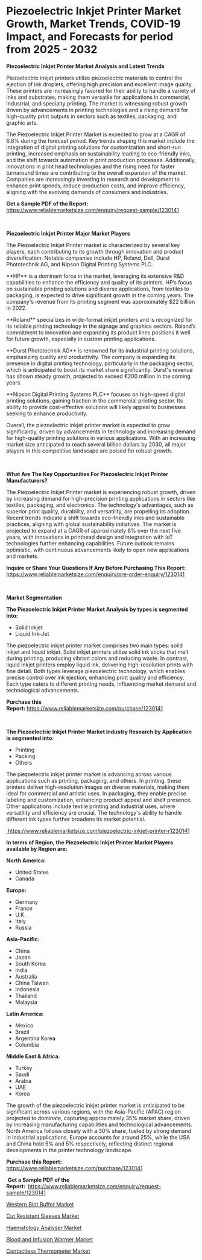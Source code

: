 <p><h1>Piezoelectric Inkjet Printer Market Growth, Market Trends, COVID-19 Impact, and Forecasts for period from 2025 - 2032</h1></p><p><strong>Piezoelectric Inkjet Printer Market Analysis and Latest Trends</strong></p>
<p><p>Piezoelectric inkjet printers utilize piezoelectric materials to control the ejection of ink droplets, offering high precision and excellent image quality. These printers are increasingly favored for their ability to handle a variety of inks and substrates, making them versatile for applications in commercial, industrial, and specialty printing. The market is witnessing robust growth driven by advancements in printing technologies and a rising demand for high-quality print outputs in sectors such as textiles, packaging, and graphic arts.</p><p>The Piezoelectric Inkjet Printer Market is expected to grow at a CAGR of 6.8% during the forecast period. Key trends shaping this market include the integration of digital printing solutions for customization and short-run printing, increased emphasis on sustainability leading to eco-friendly inks, and the shift towards automation in print production processes. Additionally, innovations in print head technologies and the rising need for faster turnaround times are contributing to the overall expansion of the market. Companies are increasingly investing in research and development to enhance print speeds, reduce production costs, and improve efficiency, aligning with the evolving demands of consumers and industries.</p></p>
<p><strong>Get a Sample PDF of the Report:&nbsp;</strong> <a href="https://www.reliablemarketsize.com/enquiry/request-sample/1230141?utm_campaign=2795&utm_medium=2&utm_source=Github&utm_content=ia&utm_term=09042025&utm_id=piezoelectric-inkjet-printer">https://www.reliablemarketsize.com/enquiry/request-sample/1230141</a></p>
<p>&nbsp;</p>
<p><strong>Piezoelectric Inkjet Printer Major Market Players</strong></p>
<p><p>The Piezoelectric Inkjet Printer market is characterized by several key players, each contributing to its growth through innovation and product diversification. Notable companies include HP, Roland, Dell, Durst Phototechnik AG, and Nipson Digital Printing Systems PLC.</p><p>**HP** is a dominant force in the market, leveraging its extensive R&D capabilities to enhance the efficiency and quality of its printers. HP’s focus on sustainable printing solutions and diverse applications, from textiles to packaging, is expected to drive significant growth in the coming years. The company's revenue from its printing segment was approximately $22 billion in 2022.</p><p>**Roland** specializes in wide-format inkjet printers and is recognized for its reliable printing technology in the signage and graphics sectors. Roland’s commitment to innovation and expanding its product lines positions it well for future growth, especially in custom printing applications.</p><p>**Durst Phototechnik AG** is renowned for its industrial printing solutions, emphasizing quality and productivity. The company is expanding its presence in digital printing technology, particularly in the packaging sector, which is anticipated to boost its market share significantly. Durst's revenue has shown steady growth, projected to exceed €200 million in the coming years.</p><p>**Nipson Digital Printing Systems PLC** focuses on high-speed digital printing solutions, gaining traction in the commercial printing sector. Its ability to provide cost-effective solutions will likely appeal to businesses seeking to enhance productivity.</p><p>Overall, the piezoelectric inkjet printer market is expected to grow significantly, driven by advancements in technology and increasing demand for high-quality printing solutions in various applications. With an increasing market size anticipated to reach several billion dollars by 2030, all major players in this competitive landscape are poised for robust growth.</p></p>
<p>&nbsp;</p>
<p><strong>What Are The Key Opportunities For Piezoelectric Inkjet Printer Manufacturers?</strong></p>
<p><p>The Piezoelectric Inkjet Printer market is experiencing robust growth, driven by increasing demand for high-precision printing applications in sectors like textiles, packaging, and electronics. The technology's advantages, such as superior print quality, durability, and versatility, are propelling its adoption. Recent trends indicate a shift towards eco-friendly inks and sustainable practices, aligning with global sustainability initiatives. The market is projected to expand at a CAGR of approximately 6% over the next five years, with innovations in printhead design and integration with IoT technologies further enhancing capabilities. Future outlook remains optimistic, with continuous advancements likely to open new applications and markets.</p></p>
<p><strong>Inquire or Share Your Questions If Any Before Purchasing This Report:</strong> <a href="https://www.reliablemarketsize.com/enquiry/pre-order-enquiry/1230141?utm_campaign=2795&utm_medium=2&utm_source=Github&utm_content=ia&utm_term=09042025&utm_id=piezoelectric-inkjet-printer">https://www.reliablemarketsize.com/enquiry/pre-order-enquiry/1230141</a></p>
<p>&nbsp;</p>
<p><strong>Market Segmentation</strong></p>
<p><strong>The Piezoelectric Inkjet Printer Market Analysis by types is segmented into:</strong></p>
<p><ul><li>Solid Inkjet</li><li>Liquid Ink-Jet</li></ul></p>
<p><p>The piezoelectric inkjet printer market comprises two main types: solid inkjet and liquid inkjet. Solid inkjet printers utilize solid ink sticks that melt during printing, producing vibrant colors and reducing waste. In contrast, liquid inkjet printers employ liquid ink, delivering high-resolution prints with fine detail. Both types leverage piezoelectric technology, which enables precise control over ink ejection, enhancing print quality and efficiency. Each type caters to different printing needs, influencing market demand and technological advancements.</p></p>
<p><strong>Purchase this Report:&nbsp;</strong><a href="https://www.reliablemarketsize.com/purchase/1230141?utm_campaign=2795&utm_medium=2&utm_source=Github&utm_content=ia&utm_term=09042025&utm_id=piezoelectric-inkjet-printer">https://www.reliablemarketsize.com/purchase/1230141</a></p>
<p>&nbsp;</p>
<p><strong>The Piezoelectric Inkjet Printer Market Industry Research by Application is segmented into:</strong></p>
<p><ul><li>Printing</li><li>Packing</li><li>Others</li></ul></p>
<p><p>The piezoelectric inkjet printer market is advancing across various applications such as printing, packaging, and others. In printing, these printers deliver high-resolution images on diverse materials, making them ideal for commercial and artistic uses. In packaging, they enable precise labeling and customization, enhancing product appeal and shelf presence. Other applications include textile printing and industrial uses, where versatility and efficiency are crucial. The technology's ability to handle different ink types further broadens its market potential.</p></p>
<p><a href="https://www.reliablemarketsize.com/piezoelectric-inkjet-printer-r1230141?utm_campaign=2795&utm_medium=2&utm_source=Github&utm_content=ia&utm_term=09042025&utm_id=piezoelectric-inkjet-printer">&nbsp;https://www.reliablemarketsize.com/piezoelectric-inkjet-printer-r1230141</a></p>
<p><strong>In terms of Region, the Piezoelectric Inkjet Printer Market Players available by Region are:</strong></p>
<p>
    <p> <strong> North America: </strong>
        <ul>
            <li>United States</li>
            <li>Canada</li>
        </ul>
        </p> 
    <p> <strong> Europe: </strong>
        <ul>
            <li>Germany</li>
            <li>France</li>
            <li>U.K.</li>
            <li>Italy</li>
            <li>Russia</li>
        </ul>
        </p> 
    <p> <strong> Asia-Pacific: </strong>
        <ul>
            <li>China</li>
            <li>Japan</li>
            <li>South Korea</li>
            <li>India</li>
            <li>Australia</li>
            <li>China Taiwan</li>
            <li>Indonesia</li>
            <li>Thailand</li>
            <li>Malaysia</li>
        </ul>
        </p> 
    <p> <strong> Latin America: </strong>
        <ul>
            <li>Mexico</li>
            <li>Brazil</li>
            <li>Argentina Korea</li>
            <li>Colombia</li>
        </ul>
        </p> 
    <p> <strong> Middle East & Africa: </strong>
        <ul>
            <li>Turkey</li>
            <li>Saudi</li>
            <li>Arabia</li>
            <li>UAE</li>
            <li>Korea</li>
        </ul>
    </p>
    </p>
<p><p>The growth of the piezoelectric inkjet printer market is anticipated to be significant across various regions, with the Asia-Pacific (APAC) region projected to dominate, capturing approximately 35% market share, driven by increasing manufacturing capabilities and technological advancements. North America follows closely with a 30% share, fueled by strong demand in industrial applications. Europe accounts for around 25%, while the USA and China hold 5% and 5% respectively, reflecting distinct regional developments in the printer technology landscape.</p></p>
<p><strong>Purchase this Report: </strong><a href="https://www.reliablemarketsize.com/purchase/1230141?utm_campaign=2795&utm_medium=2&utm_source=Github&utm_content=ia&utm_term=09042025&utm_id=piezoelectric-inkjet-printer">https://www.reliablemarketsize.com/purchase/1230141</a></p>
<p>&nbsp;<strong>Get a Sample PDF of the Report:&nbsp;&nbsp;</strong><a href="https://www.reliablemarketsize.com/enquiry/request-sample/1230141?utm_campaign=2795&utm_medium=2&utm_source=Github&utm_content=ia&utm_term=09042025&utm_id=piezoelectric-inkjet-printer">https://www.reliablemarketsize.com/enquiry/request-sample/1230141</a></p>
<p><strong></strong></p>
<p><p><a href="https://www.linkedin.com/pulse/industry-analysis-technological-advancements-western-ce7ee?utm_campaign=2795&utm_medium=2&utm_source=Github&utm_content=ia&utm_term=09042025&utm_id=piezoelectric-inkjet-printer">Western Blot Buffer Market</a></p><p><a href="https://www.linkedin.com/pulse/how-cut-resistant-sleeves-market-projected-soar-size-share-119-elvwe?utm_campaign=2795&utm_medium=2&utm_source=Github&utm_content=ia&utm_term=09042025&utm_id=piezoelectric-inkjet-printer">Cut Resistant Sleeves Market</a></p><p><a href="https://www.linkedin.com/pulse/future-revenue-demand-forecast-haematology-analyser-vrjte?utm_campaign=2795&utm_medium=2&utm_source=Github&utm_content=ia&utm_term=09042025&utm_id=piezoelectric-inkjet-printer">Haematology Analyser Market</a></p><p><a href="https://www.linkedin.com/pulse/blood-infusion-warmer-market-forecast-key-factors-boosting-zrhme?utm_campaign=2795&utm_medium=2&utm_source=Github&utm_content=ia&utm_term=09042025&utm_id=piezoelectric-inkjet-printer">Blood and Infusion Warmer Market</a></p><p><a href="https://www.linkedin.com/pulse/contactless-thermometer-market-size-cagr-141-forecast-rwtfe?utm_campaign=2795&utm_medium=2&utm_source=Github&utm_content=ia&utm_term=09042025&utm_id=piezoelectric-inkjet-printer">Contactless Thermometer Market</a></p></p>